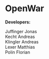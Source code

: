 OpenWar
=======

<b>Developers:</b>

Juffinger Jonas <br>
Kecht Andreas<br>
Klingler Andreas <br>
Lexer Matthias<br>
Polin Florian<br>